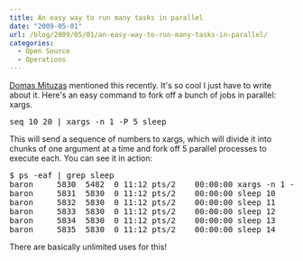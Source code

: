 ```yaml
---
title: An easy way to run many tasks in parallel
date: "2009-05-01"
url: /blog/2009/05/01/an-easy-way-to-run-many-tasks-in-parallel/
categories:
  - Open Source
  - Operations
---
```

[Domas Mituzas](http://dammit.lt/) mentioned this recently. It's so cool I just have to write about it. Here's an easy command to fork off a bunch of jobs in parallel: xargs.

<pre>seq 10 20 | xargs -n 1 -P 5 sleep</pre>

This will send a sequence of numbers to xargs, which will divide it into chunks of one argument at a time and fork off 5 parallel processes to execute each. You can see it in action:

<pre>$ ps -eaf | grep sleep
baron     5830  5482  0 11:12 pts/2    00:00:00 xargs -n 1 -P 5 sleep
baron     5831  5830  0 11:12 pts/2    00:00:00 sleep 10
baron     5832  5830  0 11:12 pts/2    00:00:00 sleep 11
baron     5833  5830  0 11:12 pts/2    00:00:00 sleep 12
baron     5834  5830  0 11:12 pts/2    00:00:00 sleep 13
baron     5835  5830  0 11:12 pts/2    00:00:00 sleep 14
</pre>

There are basically unlimited uses for this!



